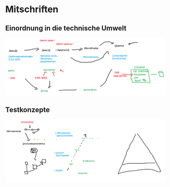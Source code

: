 # Mitschriften

## Einordnung in die technische Umwelt

![Technische Umwelt](01-jakartaee-microprofile-quarkus.png)

## Testkonzepte

![Testkonzepte](02-testpyramide.png)